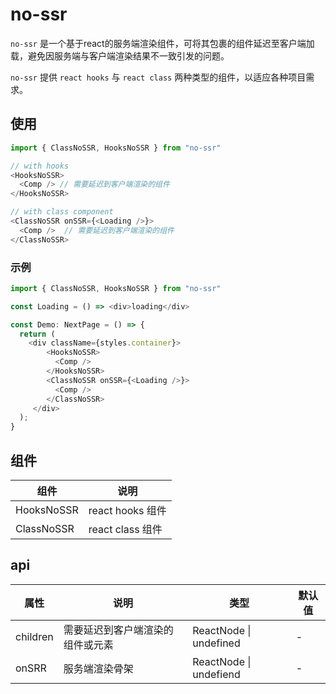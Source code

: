 # no-ssr

`no-ssr` 是一个基于react的服务端渲染组件，可将其包裹的组件延迟至客户端加载，避免因服务端与客户端渲染结果不一致引发的问题。

`no-ssr` 提供 `react hooks` 与 `react class` 两种类型的组件，以适应各种项目需求。


## 使用

```typescript
import { ClassNoSSR, HooksNoSSR } from "no-ssr"

// with hooks
<HooksNoSSR>
  <Comp /> // 需要延迟到客户端渲染的组件
</HooksNoSSR>

// with class component
<ClassNoSSR onSSR={<Loading />}>
  <Comp />	// 需要延迟到客户端渲染的组件
</ClassNoSSR>

```



### 示例

```typescript
import { ClassNoSSR, HooksNoSSR } from "no-ssr"

const Loading = () => <div>loading</div>

const Demo: NextPage = () => {
  return (
    <div className={styles.container}>
        <HooksNoSSR>
          <Comp />
        </HooksNoSSR>
        <ClassNoSSR onSSR={<Loading />}>
          <Comp />
        </ClassNoSSR>
     </div>
  );
}
```


## 组件

| 组件       | 说明             |
| ---------- | ---------------- |
| HooksNoSSR | react hooks 组件 |
| ClassNoSSR | react class 组件 |



## api

| 属性     | 说明                             | 类型                   | 默认值 |
| -------- | -------------------------------- | ---------------------- | ------ |
| children | 需要延迟到客户端渲染的组件或元素 | ReactNode \| undefined | -      |
| onSRR    | 服务端渲染骨架                   | ReactNode \| undefiend | -      |

